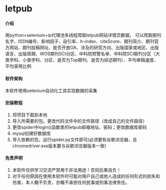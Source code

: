 # letpub

#### 介绍
用python+selenium+ip代理池多线程爬取letpub网站详情页数据。
可以爬取期刊名字、ISSN编号、影响因子、自引率、h-index、citeScore、期刊简介、期刊官方网站、期刊投稿网址、是否开放OA、涉及的研究方向、出版国家或地区、出版语言、出版周期、WOS期刊SCI分区、中科院预警名单、中科院SCI期刊分区（大类学科、小类学科、分区、是否为Top期刊、是否为综述期刊）、平均审稿速度、平均录用比例
#### 软件架构
本软件使用selenium自动化工具实现数据的采集

#### 安装教程

1. 将项目下载到本地
2. 导入所需要的包，更改代码文件中的文件路径（改成自己的文件路径）
3. 更改spider中login()函数里的letpub邮箱地址、密码；更改数据库密码
4. mysql创建好数据库
5. 导入依赖的包，运行spider.py文件即可(必须要有谷歌浏览器，且chromedriver.exe版本要与谷歌浏览器版本一致)

#### 免责声明

1. 本软件仅供学习交流严禁用于非法用途！否则后果自负！
2. 对于任何原因在使用本软件时可能对用户自己或他人造成的任何形式的损失和伤害，本人概不负责，亦概不承担任何民事或刑事法律责任。
